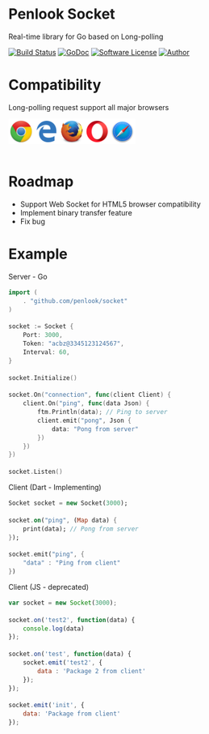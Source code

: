 # Penlook Socket
Real-time library for Go based on Long-polling

[![Build Status](https://travis-ci.org/penlook/socket.svg?branch=master)](https://travis-ci.org/penlook/socket) [![GoDoc](https://godoc.org/github.com/penlook/socket?status.png)](https://godoc.org/github.com/penlook/socket) [![Software License](https://img.shields.io/badge/license-GNU-blue.svg?style=flat)](LICENSE.md) [![Author](http://img.shields.io/badge/author-penlook-red.svg?style=flat)](https://github.com/penlook)

# Compatibility
Long-polling request support all major browsers
<div><a href="https://github.com/penlook/socket"><img src="https://raw.githubusercontent.com/alrra/browser-logos/master/main-desktop.png" align="left" height="50"></a></div>

<br></br>
<br></br>

# Roadmap

- Support Web Socket for HTML5 browser compatibility
- Implement binary transfer feature
- Fix bug

# Example

Server - Go
```go
import (
	. "github.com/penlook/socket"
)

socket := Socket {
	Port: 3000,
	Token: "acbz@3345123124567",
	Interval: 60,
}

socket.Initialize()

socket.On("connection", func(client Client) {
	client.On("ping", func(data Json) {
		ftm.Println(data); // Ping to server
		client.emit("pong", Json {
			data: "Pong from server"
		})
	})
})

socket.Listen()
```

Client (Dart - Implementing)
```dart
Socket socket = new Socket(3000);

socket.on("ping", (Map data) {
	print(data); // Pong from server
});

socket.emit("ping", {
	"data" : "Ping from client"
})

```

Client (JS - deprecated)
```javascript
var socket = new Socket(3000);

socket.on('test2', function(data) {
    console.log(data)
});

socket.on('test', function(data) {
    socket.emit('test2', {
        data : 'Package 2 from client'
    });
});

socket.emit('init', {
    data: 'Package from client'
});

```